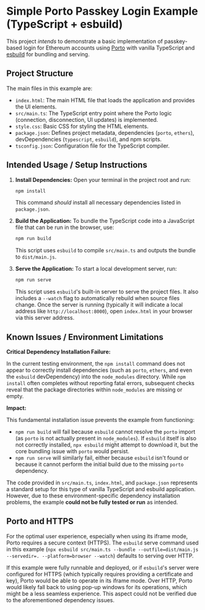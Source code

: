 # Simple Porto Passkey Login Example (TypeScript + esbuild)

This project *intends* to demonstrate a basic implementation of passkey-based login for Ethereum accounts using [Porto](https://porto.com/) with vanilla TypeScript and [esbuild](https://esbuild.github.io/) for bundling and serving.

## Project Structure

The main files in this example are:

-   `index.html`: The main HTML file that loads the application and provides the UI elements.
-   `src/main.ts`: The TypeScript entry point where the Porto logic (connection, disconnection, UI updates) is implemented.
-   `style.css`: Basic CSS for styling the HTML elements.
-   `package.json`: Defines project metadata, dependencies (`porto`, `ethers`), devDependencies (`typescript`, `esbuild`), and npm scripts.
-   `tsconfig.json`: Configuration file for the TypeScript compiler.

## Intended Usage / Setup Instructions

1.  **Install Dependencies:**
    Open your terminal in the project root and run:
    ```bash
    npm install
    ```
    This command *should* install all necessary dependencies listed in `package.json`.

2.  **Build the Application:**
    To bundle the TypeScript code into a JavaScript file that can be run in the browser, use:
    ```bash
    npm run build
    ```
    This script uses `esbuild` to compile `src/main.ts` and outputs the bundle to `dist/main.js`.

3.  **Serve the Application:**
    To start a local development server, run:
    ```bash
    npm run serve
    ```
    This script uses `esbuild`'s built-in server to serve the project files. It also includes a `--watch` flag to automatically rebuild when source files change.
    Once the server is running (typically it will indicate a local address like `http://localhost:8000`), open `index.html` in your browser via this server address.

## Known Issues / Environment Limitations

**Critical Dependency Installation Failure:**

In the current testing environment, the `npm install` command does not appear to correctly install dependencies (such as `porto`, `ethers`, and even the `esbuild` devDependency) into the `node_modules` directory. While `npm install` often completes without reporting fatal errors, subsequent checks reveal that the package directories within `node_modules` are missing or empty.

**Impact:**

This fundamental installation issue prevents the example from functioning:
-   `npm run build` will fail because `esbuild` cannot resolve the `porto` import (as `porto` is not actually present in `node_modules`). If `esbuild` itself is also not correctly installed, `npx esbuild` might attempt to download it, but the core bundling issue with `porto` would persist.
-   `npm run serve` will similarly fail, either because `esbuild` isn't found or because it cannot perform the initial build due to the missing `porto` dependency.

The code provided in `src/main.ts`, `index.html`, and `package.json` represents a standard setup for this type of vanilla TypeScript and esbuild application. However, due to these environment-specific dependency installation problems, the example **could not be fully tested or run** as intended.

## Porto and HTTPS

For the optimal user experience, especially when using its iframe mode, Porto requires a secure context (HTTPS). The `esbuild` serve command used in this example (`npx esbuild src/main.ts --bundle --outfile=dist/main.js --servedir=. --platform=browser --watch`) defaults to serving over HTTP.

If this example were fully runnable and deployed, or if `esbuild`'s server were configured for HTTPS (which typically requires providing a certificate and key), Porto would be able to operate in its iframe mode. Over HTTP, Porto would likely fall back to using pop-up windows for its operations, which might be a less seamless experience. This aspect could not be verified due to the aforementioned dependency issues.

